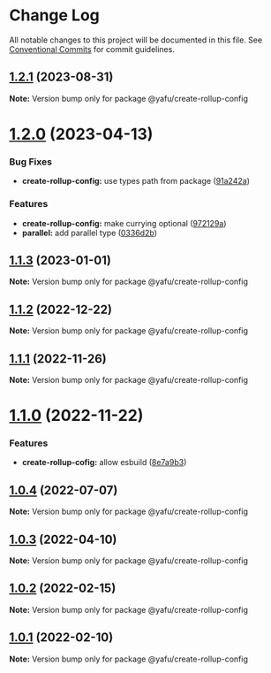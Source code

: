 # Change Log

All notable changes to this project will be documented in this file.
See [Conventional Commits](https://conventionalcommits.org) for commit guidelines.

## [1.2.1](https://github.com/TheLudd/yafu-mono/compare/@yafu/create-rollup-config@1.2.0...@yafu/create-rollup-config@1.2.1) (2023-08-31)

**Note:** Version bump only for package @yafu/create-rollup-config

# [1.2.0](https://github.com/TheLudd/yafu-mono/compare/@yafu/create-rollup-config@1.1.3...@yafu/create-rollup-config@1.2.0) (2023-04-13)

### Bug Fixes

- **create-rollup-config:** use types path from package ([91a242a](https://github.com/TheLudd/yafu-mono/commit/91a242a0791dc027f0522f76f36fa17517b8390e))

### Features

- **create-rollup-config:** make currying optional ([972129a](https://github.com/TheLudd/yafu-mono/commit/972129a41f3921c14e593392ea210fc0a2d69f3e))
- **parallel:** add parallel type ([0336d2b](https://github.com/TheLudd/yafu-mono/commit/0336d2b6ad60a6c2948d88b8efdf412da3d3ee0f))

## [1.1.3](https://github.com/TheLudd/yafu-mono/compare/@yafu/create-rollup-config@1.1.2...@yafu/create-rollup-config@1.1.3) (2023-01-01)

**Note:** Version bump only for package @yafu/create-rollup-config

## [1.1.2](https://github.com/TheLudd/yafu-mono/compare/@yafu/create-rollup-config@1.1.1...@yafu/create-rollup-config@1.1.2) (2022-12-22)

**Note:** Version bump only for package @yafu/create-rollup-config

## [1.1.1](https://github.com/TheLudd/yafu-mono/compare/@yafu/create-rollup-config@1.1.0...@yafu/create-rollup-config@1.1.1) (2022-11-26)

**Note:** Version bump only for package @yafu/create-rollup-config

# [1.1.0](https://github.com/TheLudd/yafu-mono/compare/@yafu/create-rollup-config@1.0.4...@yafu/create-rollup-config@1.1.0) (2022-11-22)

### Features

- **create-rollup-cofig:** allow esbuild ([8e7a9b3](https://github.com/TheLudd/yafu-mono/commit/8e7a9b3d7aa137a037bd277692ed99366620152e))

## [1.0.4](https://github.com/TheLudd/yafu-mono/compare/@yafu/create-rollup-config@1.0.3...@yafu/create-rollup-config@1.0.4) (2022-07-07)

**Note:** Version bump only for package @yafu/create-rollup-config

## [1.0.3](https://github.com/TheLudd/yafu-mono/compare/@yafu/create-rollup-config@1.0.2...@yafu/create-rollup-config@1.0.3) (2022-04-10)

**Note:** Version bump only for package @yafu/create-rollup-config

## [1.0.2](https://github.com/TheLudd/yafu-mono/compare/@yafu/create-rollup-config@1.0.1...@yafu/create-rollup-config@1.0.2) (2022-02-15)

**Note:** Version bump only for package @yafu/create-rollup-config

## [1.0.1](https://github.com/TheLudd/yafu-mono/compare/@yafu/create-rollup-config@1.0.0...@yafu/create-rollup-config@1.0.1) (2022-02-10)

**Note:** Version bump only for package @yafu/create-rollup-config
